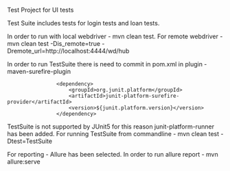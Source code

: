 Test Project for UI tests

Test Suite includes tests for login tests and loan tests.

In order to run  with local webdriver - mvn clean test.
For remote webdriver - mvn clean test -Dis_remote=true -Dremote_url=http://localhost:4444/wd/hub

In order to run TestSuite there is need to commit in pom.xml in plugin - maven-surefire-plugin

                    <dependency>
                        <groupId>org.junit.platform</groupId>
                        <artifactId>junit-platform-surefire-provider</artifactId>
                        <version>${junit.platform.version}</version>
                    </dependency>

 TestSuite is not supported by JUnit5 for this reason junit-platform-runner has been added.
 For running TestSuite from commandline - mvn clean test -Dtest=TestSuite

For reporting - Allure has been selected.
In order to run allure report - mvn allure:serve
